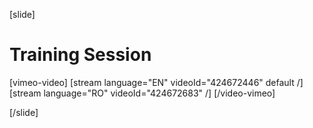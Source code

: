 [slide]

# Training Session

[vimeo-video]
[stream language="EN" videoId="424672446" default /]
[stream language="RO" videoId="424672683" /]
[/video-vimeo]

[/slide]
